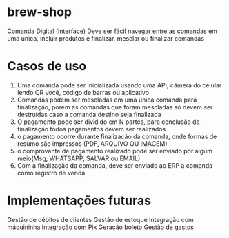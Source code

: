 # brew-shop
Comanda Digital (interface)
Deve ser fácil navegar entre as comandas em uma única, incluir produtos e finalizar, mesclar ou finalizar comandas

# Casos de uso
1) Uma comanda pode ser inicializada usando uma API, câmera do celular lendo QR você, código de barras ou aplicativo
2) Comandas podem ser mescladas em uma única comanda para finalização, porém as comandas que foram mescladas só devem ser destruídas caso a comanda destino seja finalizada
3) O pagamento pode ser dividido em N partes, para conclusão da finalização todos pagamentos devem ser realizados
4) o pagamento ocorre durante finalização da comanda, onde formas de resumo são impressos (PDF, ARQUIVO OU IMAGEM)
5) o comprovante de pagamento realizado pode ser enviado por algum meio(Msg, WHATSAPP, SALVAR ou EMAIL)
6) Com a finalização da comanda, deve ser enviado ao ERP a comanda como registro de venda

# Implementações futuras
Gestão de débitos de clientes
Gestão de estoque
Integração com máquininha
Integração com Pix
Geração boleto
Gestão de gastos

